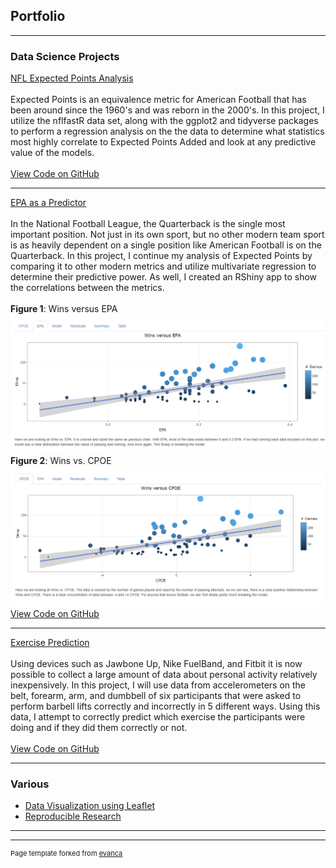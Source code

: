 ## Portfolio

---

### Data Science Projects

[NFL Expected Points Analysis](https://htmlpreview.github.io/?https://github.com/jacoblundeen/NFL_Expected_Points_Analysis/blob/main/Course_Project_HTML.html)
<br><br>
Expected Points is an equivalence metric for American Football that has been around since the 1960's and was reborn in the 2000's. In this project, 
I utilize the nflfastR data set, along with the ggplot2 and tidyverse packages to perform a regression analysis on the the data to determine what 
statistics most highly correlate to Expected Points Added and look at any predictive value of the models.
<br><br>
<a href="https://github.com/jacoblundeen/NFL_Expected_Points_Analysis">View Code on GitHub</a>

---

[EPA as a Predictor](/pdf/Lundeen_Final_Paper.pdf)
<br><br>
In the National Football League, the Quarterback is the single most important position. Not just in its own sport, but no other modern team sport is as heavily dependent on a single position like American Football is on the Quarterback. In this project, I continue my analysis of Expected Points by comparing it to other modern metrics and utilize multivariate regression to determine their predictive power. As well, I created an RShiny app to show the correlations between the metrics.
<br><br>
**Figure 1**: Wins versus EPA
<img src="images/EPA.png?raw=true"/>
**Figure 2**: Wins vs. CPOE
<img src="images/CPOE.png?raw=true"/>
<a href="https://github.com/jacoblundeen/EPA_Predictor">View Code on GitHub</a>

---

[Exercise Prediction](https://htmlpreview.github.io/?https://github.com/jacoblundeen/Coursera_Machine_Learning_Project/blob/master/Machine_Learning.html)
<br><br>
Using devices such as Jawbone Up, Nike FuelBand, and Fitbit it is now possible to collect a large amount of data about personal activity relatively inexpensively. In this project, I will use data from accelerometers on the belt, forearm, arm, and dumbbell of six participants that were asked to perform barbell lifts correctly and incorrectly in 5 different ways. Using this data, I attempt to correctly predict which exercise the participants were doing and if they did them correctly or not.
<br><br>
  <a href="https://github.com/jacoblundeen/Coursera_Machine_Learning_Project">View Code on GitHub</a>

---

### Various

- [Data Visualization using Leaflet](https://rpubs.com/jacoblundeen/nflstadiums)
- [Reproducible Research](https://rpubs.com/jacoblundeen/297611)

---




---
<p style="font-size:11px">Page template forked from <a href="https://github.com/evanca/quick-portfolio">evanca</a></p>
<!-- Remove above link if you don't want to attibute -->
